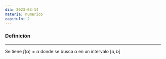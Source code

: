```yaml
---
dia: 2023-03-14
materia: numerico
capitulo: 2
---
```

### Definición
---
Se tiene $f(\alpha) = \alpha$ donde se busca $\alpha$ en un intervalo $[a, b]$ 